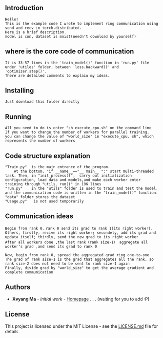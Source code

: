 ## Introduction 
    Hello! 
    This is the example code I wrote to implement ring communication using send and recv in torch.distributed. 
    Here is a brief description.
    model is cnn, dataset is mnist(needn't download by yourself)
 
## where is the core code of communication
    It is 33-57 lines in the 'train_model()' function in 'run.py' file under 'utiles' folder, between 'loss.backward()' and 'optimizer.step()'.   
    There are detailed comments to explain my ideas.
 
## Installing
 
    Just download this folder directly
 
## Running
 
    All you need to do is enter "sh execute_cpu.sh" on the command line
    If you want to change the number of workers for parallel training, 
    you can change the value of "world_size" in "execute_cpu. sh", which represents the number of workers

## Code structure explanation
 
    "Train.py"  is the main entrance of the program.    
        At the bottom, "if __name__=="__ main__ ":" start multi-threaded task. Then, in "init_process()",  carry out initialization configuration, load data and models,and make each worker enter training through "utils. run()" in 106 lines
    "run.py"    in the "utils" folder is used to train and test the model, and the communication code is written in the "train_model()" function.
    "data" folder stores the dataset
    "Usage.py"   is not used temporarily
 
## Communication ideas
    Begin from rank 0，rank 0 send its grad to rank 1(its right worker).
    Others, firstly, recive its right worker; secondely, add its grad and updata itself; thirdly, send the new grad to its right worker
    After all workers done ,the last rank（rank size-1） aggregate all worker's grad ,and send its grad to rank 0
    
    Now, begin from rank 0, spread the aggregated grad ring one-to-one
    The grad of rank size-1 is the grad that aggregates all the rank, so rank size-2 does not need to be sent to rank size-1 again
    Finally, divide grad by "world_size" to get the average gradient and complete communication
 
## Authors
 
* **Xvyang Ma** - *Initial work* - [Homepage](https://github.com/serein-dream)
.
.
.
(waiting for you to add :P)
 
## License
 
This project is licensed under the MIT License - see the [LICENSE.md](LICENSE.md) file for details
 
